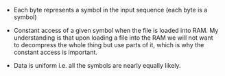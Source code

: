 * Each byte represents a symbol in the input sequence (each byte is a symbol)

* Constant access of a given symbol when the file is loaded into RAM. My understanding is that upon loading a file into the RAM we will not want to decompress the whole thing but use parts of it, which is why the constant access is important.

* Data is uniform i.e. all the symbols are nearly equally likely. 

